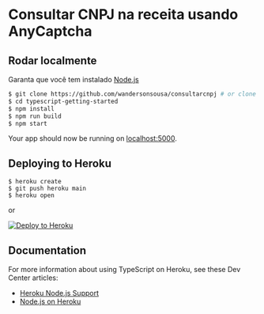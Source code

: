 # Consultar CNPJ na receita usando AnyCaptcha

## Rodar localmente

Garanta que você tem instalado [Node.js](http://nodejs.org/)

```sh
$ git clone https://github.com/wandersonsousa/consultarcnpj # or clone your own fork
$ cd typescript-getting-started
$ npm install
$ npm run build
$ npm start
```

Your app should now be running on [localhost:5000](http://localhost:5000/).

## Deploying to Heroku

```
$ heroku create
$ git push heroku main
$ heroku open
```

or

[![Deploy to Heroku](https://www.herokucdn.com/deploy/button.png)](https://heroku.com/deploy)

## Documentation

For more information about using TypeScript on Heroku, see these Dev Center articles:

- [Heroku Node.js Support](https://devcenter.heroku.com/articles/nodejs-support)
- [Node.js on Heroku](https://devcenter.heroku.com/categories/nodejs)

